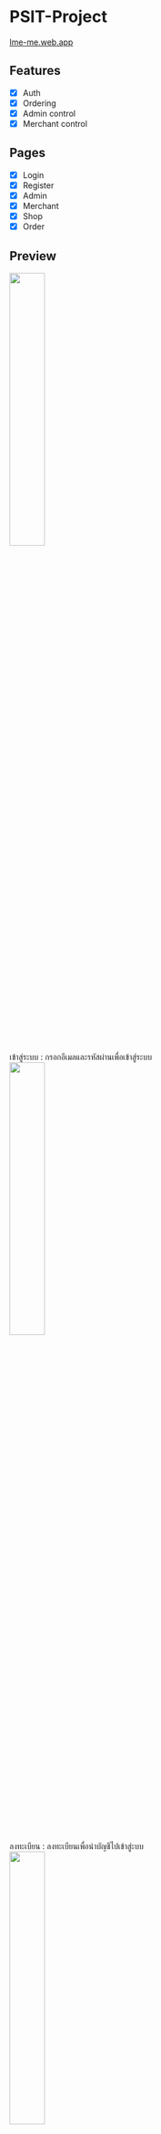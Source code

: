 # PSIT-Project

[lme-me.web.app](https://lme-me.web.app)

## Features

- [x] Auth
- [x] Ordering
- [x] Admin control
- [x] Merchant control

## Pages

- [x] Login
- [x] Register
- [x] Admin
- [x] Merchant
- [x] Shop
- [x] Order
## Preview
<img src="https://github.com/tigerza117/PSIT-Project/blob/master/lme/login.jpg?raw=true" width="35%" style="center"><br>
เข้าสู่ระบบ : กรอกอีเมลและรหัสผ่านเพื่อเข้าสู่ระบบ<br>
<img src="https://github.com/tigerza117/PSIT-Project/blob/master/lme/register.jpg?raw=true" width="35%" style="center"><br>
ลงทะเบียน : ลงทะเบียนเพื่อนำบัญชีไปเข้าสู่ะบบ<br>
<img src="https://github.com/tigerza117/PSIT-Project/blob/master/lme/home.jpg?raw=true" width="35%" style="center"><br>
หน้าหลัก : เลือกร้านที่ต้องการจะสั่งอาหาร<br>
<img src="https://github.com/tigerza117/PSIT-Project/blob/master/lme/wait-order.jpg?raw=true" width="35%" style="center"><br>
หน้าร้านค้า : เลือกเมนูอาหารที่ต้องการสั่ง<br>
<img src="https://github.com/tigerza117/PSIT-Project/blob/master/lme/ordering.jpg?raw=true" width="35%" style="center"><br>
สั่งอาหาร : เลือกปริมาณที่ต้องการและกดเลือก<br>
<img src="https://github.com/tigerza117/PSIT-Project/blob/master/lme/select.jpg?raw=true" width="35%" style="center"><br>
หน้ายืนยัน : ยืนยันรายการอาหารทั้งหมด<br>
<img src="https://github.com/tigerza117/PSIT-Project/blob/master/lme/ordering2.jpg?raw=true" width="35%" style="center"><br>
หน้ารอคิว : สามารถเช็คสถานะของอาหารได้ในหน้านี้<br>
<img src="https://github.com/tigerza117/PSIT-Project/blob/master/lme/shop.jpg?raw=true" width="35%" style="center"><br>
หน้ารับรายการอาหาร : ร้านค้าจะได้รับรายการอาหารจากหน้านี้<br>
<img src="https://github.com/tigerza117/PSIT-Project/blob/master/lme/shop2.jpg?raw=true" width="35%" style="center"><br>
หน้ารับรายการอาหาร : เมื่อมีรายการอาหารถูกสั่งเข้ามา<br>
<img src="https://github.com/tigerza117/PSIT-Project/blob/master/lme/shop3.jpg?raw=true" width="35%" style="center"><br>
หน้ารับรายการอาหาร : เมื่อรับรายการอาหารมาแล้ว<br>
<img src="https://github.com/tigerza117/PSIT-Project/blob/master/lme/finish.jpg?raw=true" width="35%" style="center"><br>
หน้าสถานะอาหาร : เมื่ออาหารพร้อมเสิร์ฟ<br>
<img src="https://github.com/tigerza117/PSIT-Project/blob/master/lme/admin1.jpg?raw=true" width="35%" style="center"><br>
หน้าสำหรับผู้ดูแล : สามารถแก้ไขร้านอาหารหรือเพิ่มร้านอาหารได้<br>
<img src="https://github.com/tigerza117/PSIT-Project/blob/master/lme/admin2.jpg?raw=true" width="35%" style="center"><br>
หน้าสำหรับผู้ดูแล : สามารถแก้ไขข้อมูลของบัญชีผู้ใช้งานได้<br>

## ผู้พัฒนา

|                                                                          | รหัสนักศึกษา |      ชื่อ-นามสกุล       |                      github                       |               หน้าที่                |
| :----------------------------------------------------------------------: | :----------: | :---------------------: | :-----------------------------------------------: | :----------------------------------: |
| <img src="https://avatars3.githubusercontent.com/u/13928985" width="70"> |   63070092   |   นพวรรณ ปักอินทรีย์    |    [tigerza117](https://github.com/tigerza117)    | Project manager, FullStack Developer |
| <img src="https://avatars3.githubusercontent.com/u/51158745" width="70"> |   63070088   | ธีรวีร์ ฐิติวัฒนากรศิริ |      [kaho1910](https://github.com/kaho1910)      |          FullStack Developer          |
| <img src="https://avatars3.githubusercontent.com/u/73659917" width="70"> |   63070083   |   ธาดา อัมพรประเสริฐ    |       [Trda092](https://github.com/Trda092)       |          Backend Developer           |
| <img src="https://avatars3.githubusercontent.com/u/73677460" width="70"> |   63070040   | เชาว์วัฒน์ อินทรพานิชย์ | [goteninwza007](https://github.com/goteninwza007) |         Frontnend Developer          |
| <img src="https://avatars3.githubusercontent.com/u/73677600" width="70"> |   63070076   |   ธนวัฒน์ จันต๊ะวงค์    |      [pp3times](https://github.com/pp3times)      |         Frontnend Developer          |

